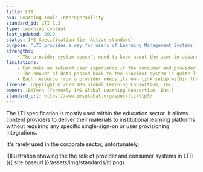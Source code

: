 ```yaml
---
title: LTI
aka: Learning Tools Interoperability
standard_id: LTI 1.3
type: learning content
last_updated: 2019
status: IMS Specification (ie. Active standard)
purpose: "LTI provides a way for users of Learning Management Systems (LMS) or platforms to access remote tools and content."
strengths:
    - The provider system doesn't need to know about the user in advance
limitations:
    - Can make an awkward user experience if the consumer and provider systems' user interfaces are not well matched
    - The amount of data passed back to the provider system is quite limited
    - Each resource from a provider needs its own link setup within the consumer system
license: Copyright © 2023 IMS Global Learning Consortium, Inc.
owner: 1EdTech (formerly IMS Global Learning Consortium, Inc.)
standard_url: https://www.imsglobal.org/spec/lti/v1p3/
---
```

The LTI specification is mostly used within the education sector. It allows content providers to deliver their materials to institutional learning platforms without requiring any specific single-sign-on or user provisioning integrations.

It's rarely used in the corporate sector, unfortunately.

![Illustration showing the the role of provider and consumer systems in LTI]({{ site.baseurl }}/assets/img/standards/lti.png)